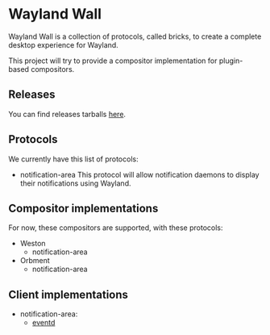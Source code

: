 Wayland Wall
=========================

Wayland Wall is a collection of protocols, called bricks, to create a complete desktop experience for Wayland.

This project will try to provide a compositor implementation for plugin-based compositors.


Releases
--------

You can find releases tarballs [here](https://www.eventd.org/download/wayland-wall/).


Protocols
---------

We currently have this list of protocols:

*   notification-area
    This protocol will allow notification daemons to display their notifications using Wayland.


Compositor implementations
--------------------------

For now, these compositors are supported, with these protocols:

* Weston
    * notification-area
* Orbment
    * notification-area


Client implementations
----------------------

* notification-area:
    * [eventd](https://www.eventd.org/)

